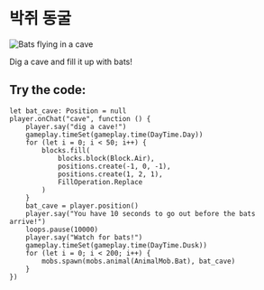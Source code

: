# 박쥐 동굴

![Bats flying in a cave](/static/mods/bat-cave.jpg)

Dig a cave and fill it up with bats!

## Try the code:

```blocks
let bat_cave: Position = null
player.onChat("cave", function () {
    player.say("dig a cave!")
    gameplay.timeSet(gameplay.time(DayTime.Day))
    for (let i = 0; i < 50; i++) {
        blocks.fill(
            blocks.block(Block.Air),
            positions.create(-1, 0, -1),
            positions.create(1, 2, 1),
            FillOperation.Replace
        )
    }
    bat_cave = player.position()
    player.say("You have 10 seconds to go out before the bats arrive!")
    loops.pause(10000)
    player.say("Watch for bats!")
    gameplay.timeSet(gameplay.time(DayTime.Dusk))
    for (let i = 0; i < 200; i++) {
        mobs.spawn(mobs.animal(AnimalMob.Bat), bat_cave)
    }
})
```